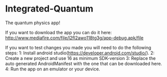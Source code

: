 # Integrated-Quantum
The quantum physics app!

If you want to download the app you can do it here:
http://www.mediafire.com/file/l2fl2awo118tg3g/app-debug.apk/file

If you want to test changes you made you will need to do the following steps:
1: Install android studio(https://developer.android.com/studio/).
2: Create a new project and use 16 as minimum SDK-version
3: Replace the auto generated AndroidManifest with the one that can be downloaded here.
4: Run the app on an emulator or your device.
